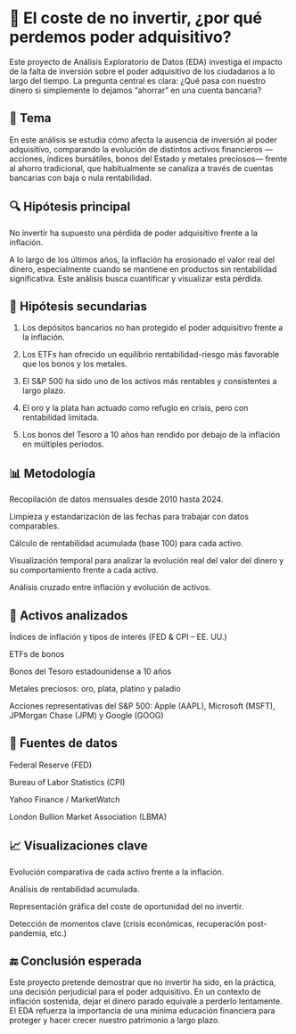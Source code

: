 
 # 💸 El coste de no invertir, ¿por qué perdemos poder adquisitivo?
Este proyecto de Análisis Exploratorio de Datos (EDA) investiga el impacto de la falta de inversión sobre el poder adquisitivo de los ciudadanos a lo largo del tiempo.
La pregunta central es clara:
¿Qué pasa con nuestro dinero si simplemente lo dejamos “ahorrar” en una cuenta bancaria?

## 🧠 Tema
En este análisis se estudia cómo afecta la ausencia de inversión al poder adquisitivo, comparando la evolución de distintos activos financieros —acciones, índices bursátiles, bonos del Estado y metales preciosos— frente al ahorro tradicional, que habitualmente se canaliza a través de cuentas bancarias con baja o nula rentabilidad.

## 🔍 Hipótesis principal
No invertir ha supuesto una pérdida de poder adquisitivo frente a la inflación.

A lo largo de los últimos años, la inflación ha erosionado el valor real del dinero, especialmente cuando se mantiene en productos sin rentabilidad significativa. Este análisis busca cuantificar y visualizar esta pérdida.

## 🧪 Hipótesis secundarias
1. Los depósitos bancarios no han protegido el poder adquisitivo frente a la inflación.

2. Los ETFs han ofrecido un equilibrio rentabilidad-riesgo más favorable que los bonos y los metales.

3. El S&P 500 ha sido uno de los activos más rentables y consistentes a largo plazo.

4. El oro y la plata han actuado como refugio en crisis, pero con rentabilidad limitada.

5. Los bonos del Tesoro a 10 años han rendido por debajo de la inflación en múltiples periodos.

## 📊 Metodología
Recopilación de datos mensuales desde 2010 hasta 2024.

Limpieza y estandarización de las fechas para trabajar con datos comparables.

Cálculo de rentabilidad acumulada (base 100) para cada activo.

Visualización temporal para analizar la evolución real del valor del dinero y su comportamiento frente a cada activo.

Análisis cruzado entre inflación y evolución de activos.

## 📁 Activos analizados
Índices de inflación y tipos de interés (FED & CPI – EE. UU.)

ETFs de bonos

Bonos del Tesoro estadounidense a 10 años

Metales preciosos: oro, plata, platino y paladio

Acciones representativas del S&P 500: Apple (AAPL), Microsoft (MSFT), JPMorgan Chase (JPM) y Google (GOOG)

## 📂 Fuentes de datos
Federal Reserve (FED)

Bureau of Labor Statistics (CPI)

Yahoo Finance / MarketWatch

London Bullion Market Association (LBMA)

## 📈 Visualizaciones clave
Evolución comparativa de cada activo frente a la inflación.

Análisis de rentabilidad acumulada.

Representación gráfica del coste de oportunidad del no invertir.

Detección de momentos clave (crisis económicas, recuperación post-pandemia, etc.)

## 🔚 Conclusión esperada
Este proyecto pretende demostrar que no invertir ha sido, en la práctica, una decisión perjudicial para el poder adquisitivo.
En un contexto de inflación sostenida, dejar el dinero parado equivale a perderlo lentamente.
El EDA refuerza la importancia de una mínima educación financiera para proteger y hacer crecer nuestro patrimonio a largo plazo.

